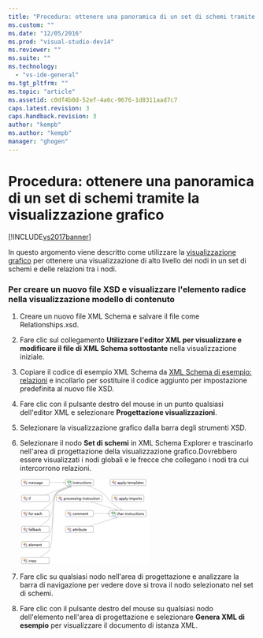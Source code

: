 ```yaml
---
title: "Procedura: ottenere una panoramica di un set di schemi tramite la visualizzazione grafico | Microsoft Docs"
ms.custom: ""
ms.date: "12/05/2016"
ms.prod: "visual-studio-dev14"
ms.reviewer: ""
ms.suite: ""
ms.technology: 
  - "vs-ide-general"
ms.tgt_pltfrm: ""
ms.topic: "article"
ms.assetid: c0df4b0d-52ef-4a6c-9676-1d8311aad7c7
caps.latest.revision: 3
caps.handback.revision: 3
author: "kempb"
ms.author: "kempb"
manager: "ghogen"
---
```

# Procedura: ottenere una panoramica di un set di schemi tramite la visualizzazione grafico
[!INCLUDE[vs2017banner](../code-quality/includes/vs2017banner.md)]

In questo argomento viene descritto come utilizzare la [visualizzazione grafico](../xml-tools/graph-view.md) per ottenere una visualizzazione di alto livello dei nodi in un set di schemi e delle relazioni tra i nodi.  
  
### Per creare un nuovo file XSD e visualizzare l'elemento radice nella visualizzazione modello di contenuto  
  
1.  Creare un nuovo file XML Schema e salvare il file come Relationships.xsd.  
  
2.  Fare clic sul collegamento **Utilizzare l'editor XML per visualizzare e modificare il file di XML Schema sottostante** nella visualizzazione iniziale.  
  
3.  Copiare il codice di esempio XML Schema da [XML Schema di esempio: relazioni](../xml-tools/sample-xsd-file-relationships.md) e incollarlo per sostituire il codice aggiunto per impostazione predefinita al nuovo file XSD.  
  
4.  Fare clic con il pulsante destro del mouse in un punto qualsiasi dell'editor XML e selezionare **Progettazione visualizzazioni**.  
  
5.  Selezionare la visualizzazione grafico dalla barra degli strumenti XSD.  
  
6.  Selezionare il nodo **Set di schemi** in XML Schema Explorer e trascinarlo nell'area di progettazione della visualizzazione grafico.Dovrebbero essere visualizzati i nodi globali e le frecce che collegano i nodi tra cui intercorrono relazioni.  
  
     ![Visualizzazione grafico](../xml-tools/media/relationshipingraphview.gif "RelationshipInGraphView")  
  
7.  Fare clic su qualsiasi nodo nell'area di progettazione e analizzare la barra di navigazione per vedere dove si trova il nodo selezionato nel set di schemi.  
  
8.  Fare clic con il pulsante destro del mouse su qualsiasi nodo dell'elemento nell'area di progettazione e selezionare **Genera XML di esempio** per visualizzare il documento di istanza XML.